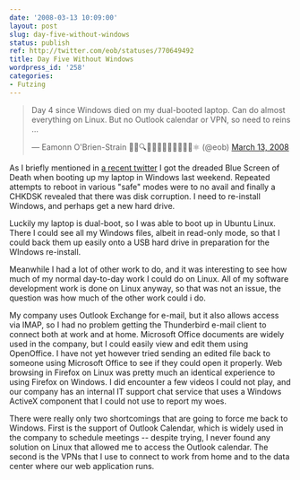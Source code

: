 ```yaml
---
date: '2008-03-13 10:09:00'
layout: post
slug: day-five-without-windows
status: publish
ref: http://twitter.com/eob/statuses/770649492
title: Day Five Without Windows
wordpress_id: '258'
categories:
- Futzing
---
```


<blockquote class="twitter-tweet"><p lang="en" dir="ltr">Day 4 since Windows died on my dual-booted laptop. Can do almost everything on Linux. But no Outlook calendar or VPN, so need to reins ...</p>&mdash; Eamonn O&#39;Brien-Strain 👨‍💻🔍🌁🇮🇪🇪🇺🇺🇲🇺🇳⚛️ (@eob) <a href="https://twitter.com/eob/status/770649492?ref_src=twsrc%5Etfw">March 13, 2008</a></blockquote> <script async src="https://platform.twitter.com/widgets.js" charset="utf-8"></script>

As I briefly mentioned in [a recent twitter](http://twitter.com/eob/statuses/770649492) I got the dreaded Blue Screen of Death when booting up my laptop in Windows last weekend.  Repeated attempts to reboot in various "safe" modes were to no avail and finally a CHKDSK revealed that there was disk corruption.  I need to re-install Windows, and perhaps get a new hard drive.

Luckily my laptop is dual-boot, so I was able to boot up in Ubuntu Linux.  There I could see all my Windows files, albeit in read-only mode, so that I could back them up easily onto a USB hard drive in preparation for the WIndows re-install.

Meanwhile I had a lot of other work to do, and it was interesting to see how much of my normal day-to-day work I could do on Linux.  All of my software development work is done on Linux anyway, so that was not an issue, the question was how much of the other work could i do.

My company uses Outlook Exchange for e-mail, but it also allows access via IMAP, so I had no problem getting the Thunderbird e-mail client to connect both at work and at home.  Microsoft Office documents are widely used in the company, but I could easily view and edit them using OpenOffice.  I have not yet however tried sending an edited file back to someone using Microsoft Office to see if they could open it properly.  Web browsing in Firefox on Linux was pretty much an identical experience to using Firefox on Windows.  I did encounter a few videos I could not play, and our company has an internal IT support chat service that uses a Windows ActiveX component that I could not use to report my woes.

There were really only two shortcomings that are going to force me back to Windows.  First is the support of Outlook Calendar, which is widely used in the company to schedule meetings -- despite trying, I never found any solution on Linux that allowed me to access the Outlook calendar.   The second is the VPNs that I use to connect to work from home and to the data center where our web application runs.
